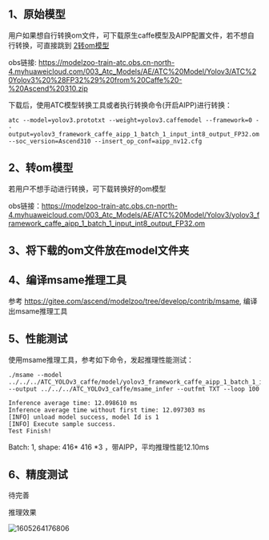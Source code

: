 ## 1、原始模型
用户如果想自行转换om文件，可下载原生caffe模型及AIPP配置文件，若不想自行转换，可直接跳到 [2转om模型](#转om模型) 

obs链接: https://modelzoo-train-atc.obs.cn-north-4.myhuaweicloud.com/003_Atc_Models/AE/ATC%20Model/Yolov3/ATC%20Yolov3%20%28FP32%29%20from%20Caffe%20-%20Ascend%20310.zip 

下载后，使用ATC模型转换工具或者执行转换命令(开启AIPP)进行转换：
```
atc --model=yolov3.prototxt --weight=yolov3.caffemodel --framework=0 --output=yolov3_framework_caffe_aipp_1_batch_1_input_int8_output_FP32.om --soc_version=Ascend310 --insert_op_conf=aipp_nv12.cfg
```


## 2、转om模型
若用户不想手动进行转换，可下载转换好的om模型

obs链接：https://modelzoo-train-atc.obs.cn-north-4.myhuaweicloud.com/003_Atc_Models/AE/ATC%20Model/Yolov3/yolov3_framework_caffe_aipp_1_batch_1_input_int8_output_FP32.om 


## 3、将下载的om文件放在model文件夹

## 4、编译msame推理工具
参考 https://gitee.com/ascend/modelzoo/tree/develop/contrib/msame, 编译出msame推理工具

## 5、性能测试
使用msame推理工具，参考如下命令，发起推理性能测试： 

```
./msame --model ../../../ATC_YOLOv3_caffe/model/yolov3_framework_caffe_aipp_1_batch_1_input_int8_output_FP32.om  --output ../../../ATC_YOLOv3_caffe/msame_infer --outfmt TXT --loop 100
```
```
Inference average time: 12.098610 ms
Inference average time without first time: 12.097303 ms
[INFO] unload model success, model Id is 1
[INFO] Execute sample success.
Test Finish!
```
Batch: 1, shape: 416* 416 *3 ，带AIPP，平均推理性能12.10ms


## 6、精度测试
待完善

推理效果

![1605264176806](C:\Users\Administrator\AppData\Roaming\Typora\typora-user-images\1605264176806.png)

